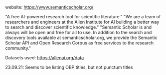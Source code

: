 website: https://www.semanticscholar.org/

"A free AI-powered research tool for scientific literature."
"We are a team of researchers and engineers at the Allen Institute for AI building a better way to search and discover scientific knowledge."
"Semantic Scholar is and always will be open and free for all to use. In addition to the search and discovery tools available at semanticscholar.org, we provide the Semantic Scholar API and Open Research Corpus as free services to the research community."

Datasets used: https://allenai.org/data

23.09.21: Seems to be listing OBP titles, but not punctum titles